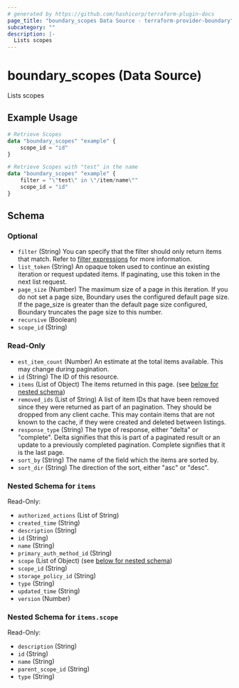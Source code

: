 ```yaml
---
# generated by https://github.com/hashicorp/terraform-plugin-docs
page_title: "boundary_scopes Data Source - terraform-provider-boundary"
subcategory: ""
description: |-
  Lists scopes
---
```


# boundary_scopes (Data Source)

Lists scopes

## Example Usage

```terraform
# Retrieve Scopes
data "boundary_scopes" "example" {
	scope_id = "id"
}

# Retrieve Scopes with "test" in the name
data "boundary_scopes" "example" {
	filter = "\"test\" in \"/item/name\""
	scope_id = "id"
}
```

<!-- schema generated by tfplugindocs -->
## Schema

### Optional

- `filter` (String) You can specify that the filter should only return items that match.
Refer to [filter expressions](https://developer.hashicorp.com/boundary/docs/concepts/filtering) for more information.
- `list_token` (String) An opaque token used to continue an existing iteration or
request updated items. If paginating, use this token in the
next list request.
- `page_size` (Number) The maximum size of a page in this iteration.
If you do not set a page size, Boundary uses the configured default page size.
If the page_size is greater than the default page size configured,
Boundary truncates the page size to this number.
- `recursive` (Boolean)
- `scope_id` (String)

### Read-Only

- `est_item_count` (Number) An estimate at the total items available. This may change during pagination.
- `id` (String) The ID of this resource.
- `items` (List of Object) The items returned in this page. (see [below for nested schema](#nestedatt--items))
- `removed_ids` (List of String) A list of item IDs that have been removed since they were returned
as part of an pagination. They should be dropped from any client cache.
This may contain items that are not known to the cache, if they were
created and deleted between listings.
- `response_type` (String) The type of response, either "delta" or "complete".
Delta signifies that this is part of a paginated result
or an update to a previously completed pagination.
Complete signifies that it is the last page.
- `sort_by` (String) The name of the field which the items are sorted by.
- `sort_dir` (String) The direction of the sort, either "asc" or "desc".

<a id="nestedatt--items"></a>
### Nested Schema for `items`

Read-Only:

- `authorized_actions` (List of String)
- `created_time` (String)
- `description` (String)
- `id` (String)
- `name` (String)
- `primary_auth_method_id` (String)
- `scope` (List of Object) (see [below for nested schema](#nestedobjatt--items--scope))
- `scope_id` (String)
- `storage_policy_id` (String)
- `type` (String)
- `updated_time` (String)
- `version` (Number)

<a id="nestedobjatt--items--scope"></a>
### Nested Schema for `items.scope`

Read-Only:

- `description` (String)
- `id` (String)
- `name` (String)
- `parent_scope_id` (String)
- `type` (String)
